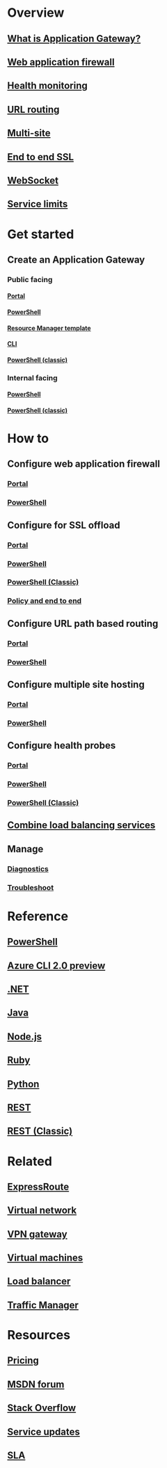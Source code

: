 # Overview
## [What is Application Gateway?](application-gateway-introduction.md)
## [Web application firewall](application-gateway-webapplicationfirewall-overview.md)
## [Health monitoring](application-gateway-probe-overview.md)
## [URL routing](application-gateway-url-route-overview.md)
## [Multi-site](application-gateway-multi-site-overview.md)
## [End to end SSL](application-gateway-backend-ssl.md)
## [WebSocket](application-gateway-websocket.md)
## [Service limits](../azure-subscription-service-limits.md#application-gateway-limits?toc=%2fazure%2fapplication-gateway%2ftoc.json)
# Get started
## Create an Application Gateway
### Public facing
#### [Portal](application-gateway-create-gateway-portal.md)
#### [PowerShell](application-gateway-create-gateway-arm.md)
#### [Resource Manager template](application-gateway-create-gateway-arm-template.md)
#### [CLI](application-gateway-create-gateway-cli.md)
#### [PowerShell (classic)](application-gateway-create-gateway.md)
### Internal facing
#### [PowerShell](application-gateway-ilb-arm.md)
#### [PowerShell (classic)](application-gateway-ilb.md)
# How to
## Configure web application firewall
### [Portal](application-gateway-web-application-firewall-portal.md)
### [PowerShell](application-gateway-web-application-firewall-powershell.md)
## Configure for SSL offload
### [Portal](application-gateway-ssl-portal.md)
### [PowerShell](application-gateway-ssl-arm.md)
### [PowerShell (Classic)](application-gateway-ssl.md)
### [Policy and end to end](application-gateway-end-to-end-ssl-powershell.md)
## Configure URL path based routing
### [Portal](application-gateway-create-url-route-portal.md)
### [PowerShell](application-gateway-create-url-route-arm-ps.md)
## Configure multiple site hosting
### [Portal](application-gateway-create-multisite-portal.md)
### [PowerShell](application-gateway-create-multisite-azureresourcemanager-powershell.md)
## Configure health probes
### [Portal](application-gateway-create-probe-portal.md)
### [PowerShell](application-gateway-create-probe-ps.md)
### [PowerShell (Classic)](application-gateway-create-probe-classic-ps.md)
## [Combine load balancing services](../traffic-manager/traffic-manager-load-balancing-azure.md?toc=%2fazure%2fapplication-gateway%2ftoc.json)
## Manage
### [Diagnostics](application-gateway-diagnostics.md)
### [Troubleshoot](application-gateway-troubleshooting-502.md)

# Reference
## [PowerShell](https://docs.microsoft.com/powershell/resourcemanager)
## [Azure CLI 2.0 preview](/cli/azure/network/application-gateway)
## [.NET](/dotnet/api)
## [Java](/java/api/com.microsoft.azure.management.network)
## [Node.js](http://azure.github.io/azure-sdk-for-node/azure-arm-network/latest/ApplicationGateways)
## [Ruby](http://www.rubydoc.info/gems/azure_mgmt_network/0.8.0/Azure/ARM/Network/ApplicationGateways)
## [Python](http://azure-sdk-for-python.readthedocs.io/en/latest/ref/azure.mgmt.network.operations.html#azure.mgmt.network.operations.ApplicationGatewaysOperations)
## [REST](https://msdn.microsoft.com/library/mt684941)
## [REST (Classic)](https://msdn.microsoft.com/library/azure/mt299393)
# Related
## [ExpressRoute](/azure/expressroute/)
## [Virtual network](/azure/virtual-network/)
## [VPN gateway](/azure/vpn-gateway/)
## [Virtual machines](/azure/virtual-machines/)
## [Load balancer](/azure/load-balancer/)
## [Traffic Manager](/azure/traffic-manager/)
# Resources
## [Pricing](https://azure.microsoft.com/pricing/details/application-gateway/)
## [MSDN forum](https://social.msdn.microsoft.com/Forums/en-US/home?forum=WAVirtualMachinesVirtualNetwork)
## [Stack Overflow](http://stackoverflow.com/questions/tagged/azure-application-gateway)
## [Service updates](https://azure.microsoft.com/updates/?product=application-gateway)
## [SLA](https://azure.microsoft.com/support/legal/sla/)